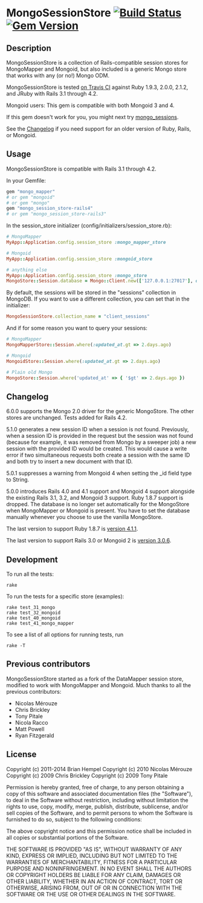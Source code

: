 # MongoSessionStore [![Build Status](https://travis-ci.org/brianhempel/mongo_session_store.png?branch=master)](https://travis-ci.org/brianhempel/mongo_session_store) [![Gem Version](https://badge.fury.io/rb/mongo_session_store-rails4.svg)](http://badge.fury.io/rb/mongo_session_store-rails4)

## Description

MongoSessionStore is a collection of Rails-compatible session stores for MongoMapper and Mongoid, but also included is a generic Mongo store that works with any (or no!) Mongo ODM.

MongoSessionStore is tested [on Travis CI](https://travis-ci.org/brianhempel/mongo_session_store) against Ruby 1.9.3, 2.0.0, 2.1.2, and JRuby with Rails 3.1 through 4.2.

Mongoid users: This gem is compatible with both Mongoid 3 and 4.

If this gem doesn't work for you, you might next try [mongo_sessions](https://github.com/biilmann/mongo_sessions).

See the [Changelog](#changelog) if you need support for an older version of Ruby, Rails, or Mongoid.

## Usage

MongoSessionStore is compatible with Rails 3.1 through 4.2.

In your Gemfile:

```ruby
gem "mongo_mapper"
# or gem "mongoid"
# or gem "mongo"
gem "mongo_session_store-rails4"
# or gem "mongo_session_store-rails3"
```

In the session_store initializer (config/initializers/session_store.rb):

```ruby
# MongoMapper
MyApp::Application.config.session_store :mongo_mapper_store

# Mongoid
MyApp::Application.config.session_store :mongoid_store

# anything else
MyApp::Application.config.session_store :mongo_store
MongoStore::Session.database = Mongo::Client.new(['127.0.0.1:27017'], database: \"my_app_development\")
```

By default, the sessions will be stored in the "sessions" collection in MongoDB.  If you want to use a different collection, you can set that in the initializer:

```ruby
MongoSessionStore.collection_name = "client_sessions"
```

And if for some reason you want to query your sessions:

```ruby
# MongoMapper
MongoMapperStore::Session.where(:updated_at.gt => 2.days.ago)

# Mongoid
MongoidStore::Session.where(:updated_at.gt => 2.days.ago)

# Plain old Mongo
MongoStore::Session.where('updated_at' => { '$gt' => 2.days.ago })
```

## Changelog

6.0.0 supports the Mongo 2.0 driver for the generic MongoStore. The other stores are unchanged. Tests added for Rails 4.2.

5.1.0 generates a new session ID when a session is not found. Previously, when a session ID is provided in the request but the session was not found (because for example, it was removed from Mongo by a sweeper job) a new session with the provided ID would be created. This would cause a write error if two simultaneous requests both create a session with the same ID and both try to insert a new document with that ID.

5.0.1 suppresses a warning from Mongoid 4 when setting the _id field type to String.

5.0.0 introduces Rails 4.0 and 4.1 support and Mongoid 4 support alongside the existing Rails 3.1, 3.2, and Mongoid 3 support. Ruby 1.8.7 support is dropped. The database is no longer set automatically for the MongoStore when MongoMapper or Mongoid is present. You have to set the database manually whenever you choose to use the vanilla MongoStore.

The last version to support Ruby 1.8.7 is [version 4.1.1](https://rubygems.org/gems/mongo_session_store-rails3/versions/4.1.1).

The last version to support Rails 3.0 or Mongoid 2 is [version 3.0.6](https://rubygems.org/gems/mongo_session_store-rails3/versions/3.0.6).

## Development

To run all the tests:

    rake

To run the tests for a specific store (examples):

    rake test_31_mongo
    rake test_32_mongoid
    rake test_40_mongoid
    rake test_41_mongo_mapper

To see a list of all options for running tests, run

    rake -T

## Previous contributors

MongoSessionStore started as a fork of the DataMapper session store, modified to work with MongoMapper and Mongoid.  Much thanks to all the previous contributors:

* Nicolas Mérouze
* Chris Brickley
* Tony Pitale
* Nicola Racco
* Matt Powell
* Ryan Fitzgerald

## License

Copyright (c) 2011-2014 Brian Hempel
Copyright (c) 2010 Nicolas Mérouze
Copyright (c) 2009 Chris Brickley
Copyright (c) 2009 Tony Pitale

Permission is hereby granted, free of charge, to any person
obtaining a copy of this software and associated documentation
files (the "Software"), to deal in the Software without
restriction, including without limitation the rights to use,
copy, modify, merge, publish, distribute, sublicense, and/or sell
copies of the Software, and to permit persons to whom the
Software is furnished to do so, subject to the following
conditions:

The above copyright notice and this permission notice shall be
included in all copies or substantial portions of the Software.

THE SOFTWARE IS PROVIDED "AS IS", WITHOUT WARRANTY OF ANY KIND,
EXPRESS OR IMPLIED, INCLUDING BUT NOT LIMITED TO THE WARRANTIES
OF MERCHANTABILITY, FITNESS FOR A PARTICULAR PURPOSE AND
NONINFRINGEMENT. IN NO EVENT SHALL THE AUTHORS OR COPYRIGHT
HOLDERS BE LIABLE FOR ANY CLAIM, DAMAGES OR OTHER LIABILITY,
WHETHER IN AN ACTION OF CONTRACT, TORT OR OTHERWISE, ARISING
FROM, OUT OF OR IN CONNECTION WITH THE SOFTWARE OR THE USE OR
OTHER DEALINGS IN THE SOFTWARE.
